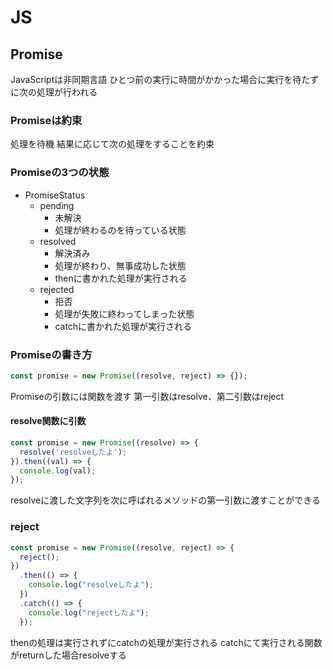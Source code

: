 # JS
## Promise
JavaScriptは非同期言語
ひとつ前の実行に時間がかかった場合に実行を待たずに次の処理が行われる
### Promiseは約束
処理を待機
結果に応じて次の処理をすることを約束
### Promiseの3つの状態
- PromiseStatus
  - pending
    - 未解決
    - 処理が終わるのを待っている状態
  - resolved
    - 解決済み
    - 処理が終わり、無事成功した状態
    - thenに書かれた処理が実行される
  - rejected
    - 拒否
    - 処理が失敗に終わってしまった状態
    - catchに書かれた処理が実行される
### Promiseの書き方
```js
const promise = new Promise((resolve, reject) => {});
```
Promiseの引数には関数を渡す
第一引数はresolve、第二引数はreject
#### resolve関数に引数
```js
const promise = new Promise((resolve) => {
  resolve('resolveしたよ');
}).then((val) => {
  console.log(val);
});
```
resolveに渡した文字列を次に呼ばれるメソッドの第一引数に渡すことができる

### reject
```js
const promise = new Promise((resolve, reject) => {
  reject();
})
  .then(() => {
    console.log("resolveしたよ");
  })
  .catch(() => {
    console.log("rejectしたよ");
  });
```
thenの処理は実行されずにcatchの処理が実行される
catchにて実行される関数がreturnした場合resolveする
